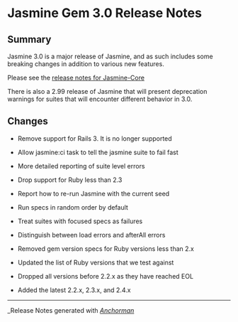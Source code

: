 # Jasmine Gem 3.0 Release Notes

## Summary

Jasmine 3.0 is a major release of Jasmine, and as such includes some breaking changes in addition to various new features.

Please see the [release notes for Jasmine-Core](https://github.com/jasmine/jasmine/blob/master/release_notes/3.0.md)

There is also a 2.99 release of Jasmine that will present deprecation warnings for suites that will encounter different behavior in 3.0.


## Changes

* Remove support for Rails 3. It is no longer supported

* Allow jasmine:ci task to tell the jasmine suite to fail fast

* More detailed reporting of suite level errors

* Drop support for Ruby less than 2.3

* Report how to re-run Jasmine with the current seed

* Run specs in random order by default

* Treat suites with focused specs as failures

* Distinguish between load errors and afterAll errors

* Removed gem version specs for Ruby versions less than 2.x

* Updated the list of Ruby versions that we test against

* Dropped all versions before 2.2.x as they have reached EOL
* Added the latest 2.2.x, 2.3.x, and 2.4.x


------

_Release Notes generated with _[Anchorman](http://github.com/infews/anchorman)_
